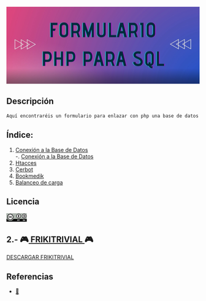 ![logo](https://github.com/anasalasro/FormularioPHPySQL/blob/main/Banner/banner.PNG)

## Descripción

``` ruby
Aquí encontraréis un formulario para enlazar con php una base de datos de SQL server.
```
## Índice:
1. [ Conexión a la Base de Datos ](https://github.com/anasalasro/FormularioPHPySQL/blob/main/ConexionBD.md)  
    -.  [ Conexión a la Base de Datos ](https://github.com/anasalasro/FormularioPHPySQL/blob/main/ConexionBD.md) 
3. [ Htacces ](https://github.com/anasalasro/ImplantacionAplicacionesWeb/blob/main/htaccess.md)
4. [ Cerbot ](https://github.com/anasalasro/ImplantacionAplicacionesWeb/blob/main/cerbot.md)  
5. [ Bookmedik ](https://github.com/anasalasro/ImplantacionAplicacionesWeb/blob/main/bookmedik.md)
6. [ Balanceo de carga ](https://github.com/anasalasro/ImplantacionAplicacionesWeb/blob/main/balanceadornginx.md)

## Licencia

![Licencia](https://github.com/anasalasro/Linux-Script/blob/main/ImagenesLinux/licencia.png)  














## 2.- 🎮[ FRIKITRIVIAL ](https://github.com/anasalasro/Linux-Script/blob/main/frikitrivial.md)🎮
[DESCARGAR FRIKITRIVIAL ](https://github.com/anasalasro/FormularioPHPySQL/blob/main/ConexionBD.md)
## Referencias

- [ :open_file_folder: ](https://jesusfernandeztoledo.com/introduccion-a-shell-script-relacion-1-ejercicios-resueltos/)  

